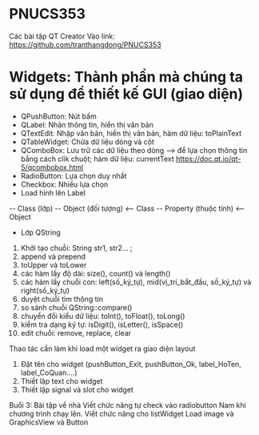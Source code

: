 # PNUCS353
Các bài tập QT Creator
Vào link: https://github.com/tranthangdong/PNUCS353

Widgets: Thành phần mà chúng ta sử dụng để thiết kế GUI  (giao diện)
========================================================================================================
+ QPushButton: Nút bấm
+ QLabel: Nhãn thông tin, hiển thị văn bản
+ QTextEdit: Nhập văn bản, hiển thị văn bản, hàm dữ liệu: toPlainText
+ QTableWidget: Chứa dữ liệu dòng và cột
+ QComboBox: Lưu trữ các dữ liệu theo dòng --> để lựa chọn thông tin bằng cách clik chuột; hàm dữ liệu: currentText
			 https://doc.qt.io/qt-5/qcombobox.html
+ RadioButton: Lựa chọn duy nhất
+ Checkbox: Nhiều lựa chọn
+ Load hình lên Label

-- Class (lớp)
-- Object (đối tượng) <-- Class
-- Property (thuộc tính) <-- Object


+ Lớp QString

1. Khởi tạo chuỗi: String str1, str2...	; 
2. append và prepend
3. toUpper và toLower
4. các hàm lấy độ dài: size(), count() và length()
5. các hàm lấy chuỗi con: left(số_ký_tự), mid(vị_trí_bắt_đầu, số_ký_tự) và right(số_ký_tự)
6. duyệt chuỗi tìm thông tin
7. so sánh chuỗi QString::compare() 
8. chuyển đổi kiểu dữ liệu:  toInt(), toFloat(), toLong()
9. kiểm tra dạng ký tự: isDigit(), isLetter(), isSpace()
10. edit chuỗi: remove, replace, clear





Thao tác cần làm khi load một widget ra giao diện layout
1. Đặt tên cho widget (pushButton_Exit, pushButton_Ok, label_HoTen, label_CoQuan....)
2. Thiết lập text cho widget
3. Thiết lập signal và slot cho widget

Buổi 3: Bài tập về nhà
Viết chức năng tự check vào radiobutton Nam khi chương trình chạy lên.
Viết chức năng cho listWidget
Load image và GraphicsView và Button




